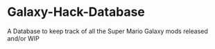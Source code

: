 # Galaxy-Hack-Database
A Database to keep track of all the Super Mario Galaxy mods released and/or WIP
